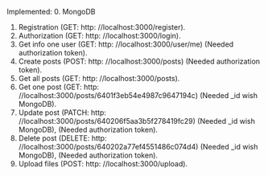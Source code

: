 Implemented:
0. MongoDB
1. Registration (GET: http: //localhost:3000/register).
2. Authorization (GET: http: //localhost:3000/login).
3. Get info one user (GET: http: //localhost:3000/user/me) (Needed authorization token).
4. Create posts (POST: http: //localhost:3000/posts) (Needed authorization token).
5. Get all posts (GET: http: //localhost:3000/posts).
6. Get one post (GET: http: //localhost:3000/posts/6401f3eb54e4987c9647194c) (Needed _id wish MongoDB).
7. Update post (PATCH: http: //localhost:3000/posts/640206f5aa3b5f278419fc29) (Needed _id wish MongoDB), (Needed authorization token).
8. Delete post (DELETE: http: //localhost:3000/posts/640202a77ef4551486c074d4) (Needed _id wish MongoDB), (Needed authorization token).
9. Upload files (POST: http: //localhost:3000/upload).
